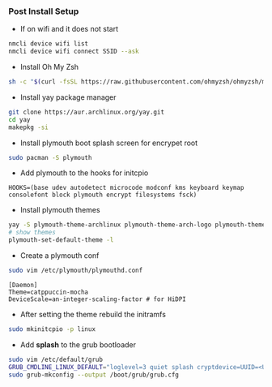 ### Post Install Setup

* If on wifi and it does not start
```bash
nmcli device wifi list
nmcli device wifi connect SSID --ask
```

* Install Oh My Zsh
```bash
sh -c "$(curl -fsSL https://raw.githubusercontent.com/ohmyzsh/ohmyzsh/master/tools/install.sh)"
```

* Install yay package manager
```bash
git clone https://aur.archlinux.org/yay.git
cd yay
makepkg -si
```

* Install plymouth boot splash screen for encrypet root
```bash
sudo pacman -S plymouth
```

* Add plymouth to the hooks for initcpio
```
HOOKS=(base udev autodetect microcode modconf kms keyboard keymap consolefont block plymouth encrypt filesystems fsck)
```

* Install plymouth themes
```bash
yay -S plymouth-theme-archlinux plymouth-theme-arch-logo plymouth-theme-catppuccin-mocha-git
# show themes
plymouth-set-default-theme -l
```

* Create a plymouth conf
```bash
sudo vim /etc/plymouth/plymouthd.conf
```

```
[Daemon]
Theme=catppuccin-mocha
DeviceScale=an-integer-scaling-factor # for HiDPI
```

* After setting the theme rebuild the initramfs
```bash
sudo mkinitcpio -p linux
```

* Add **splash** to the grub bootloader
```bash
sudo vim /etc/default/grub
GRUB_CMDLINE_LINUX_DEFAULT="loglevel=3 quiet splash cryptdevice=UUID=<UUID>:cryptroot root=/dev/mapper/cryptroot"
sudo grub-mkconfig --output /boot/grub/grub.cfg
```

